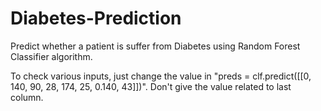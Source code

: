# Diabetes-Prediction
Predict whether a patient is suffer from Diabetes using Random Forest Classifier algorithm.

To check various inputs, just change the value in "preds = clf.predict([[0, 140, 90, 28, 174, 25, 0.140, 43]])".
Don't give the value related to last column.
